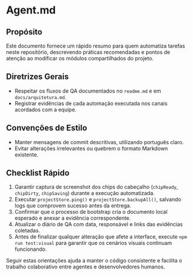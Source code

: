 # Agent.md

## Propósito
Este documento fornece um rápido resumo para quem automatiza tarefas neste repositório, descrevendo práticas recomendadas e pontos de atenção ao modificar os módulos compartilhados do projeto.

## Diretrizes Gerais
- Respeitar os fluxos de QA documentados no `readme.md` e em `docs/arquitetura.md`.
- Registrar evidências de cada automação executada nos canais acordados com a equipe.

## Convenções de Estilo
- Manter mensagens de commit descritivas, utilizando português claro.
- Evitar alterações irrelevantes ou quebrem o formato Markdown existente.

## Checklist Rápido
1. Garantir captura de screenshot dos chips do cabeçalho (`chipReady`, `chipDirty`, `chipSaving`) durante a execução automatizada.
2. Executar `projectStore.ping()` e `projectStore.backupAll()`, salvando logs que comprovem sucesso antes da entrega.
3. Confirmar que o processo de bootstrap cria o documento local esperado e anexar a evidência correspondente.
4. Atualizar o diário de QA com data, responsável e links das evidências coletadas.
1. Antes de finalizar qualquer alteração que afete a interface, execute `npm run test:visual` para garantir que os cenários visuais continuam funcionando.

Seguir estas orientações ajuda a manter o código consistente e facilita o trabalho colaborativo entre agentes e desenvolvedores humanos.
